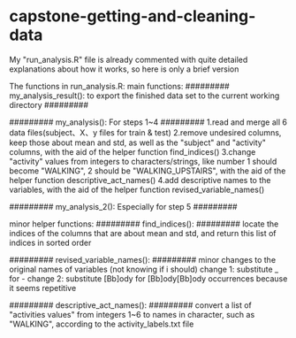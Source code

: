 # capstone-getting-and-cleaning-data

My "run_analysis.R" file is already commented with quite detailed explanations about how it works, so here is only a brief version

The functions in run_analysis.R:
main functions:
######### my_analysis_result(): to export the finished data set to the current working directory #########

######### my_analysis(): For steps 1~4 #########
1.read and merge all 6 data files(subject、X、y files for train & test)
2.remove undesired columns, keep those about mean and std, as well as the "subject" and "activity" columns, with the aid of the helper function find_indices()
3.change "activity" values from integers to characters/strings, like number 1 should become "WALKING", 2 should be "WALKING_UPSTAIRS", with the aid of the helper function descriptive_act_names()
4.add descriptive names to the variables, with the aid of the helper function revised_variable_names()

######### my_analysis_2(): Especially for step 5 #########

minor helper functions:
######### find_indices(): #########
locate the indices of the columns that are about mean and std, and return this list of indices in sorted order

######### revised_variable_names(): #########
minor changes to the original names of variables (not knowing if i should)
change 1: substitute _ for -
change 2: substitute [Bb]ody for [Bb]ody[Bb]ody occurrences because it seems repetitive

######### descriptive_act_names(): #########
convert a list of "activities values" from integers 1~6 to names in character, such as "WALKING", according to the activity_labels.txt file




